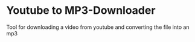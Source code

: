 # Youtube to MP3-Downloader
Tool for downloading a video from youtube and converting the file into an mp3
